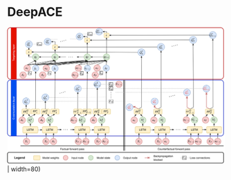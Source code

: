 DeepACE
==============================

![image](https://github.com/DennisFrauen/DeepACE/blob/main/Doc/DeepACE_architecture.png)| width=80)
